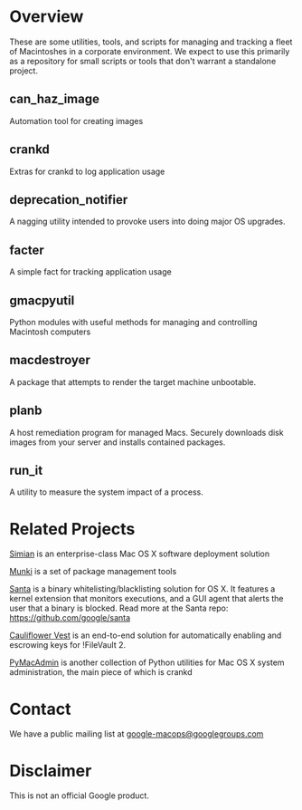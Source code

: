 Overview
========

These are some utilities, tools, and scripts for managing and tracking a fleet of Macintoshes in a corporate environment. We expect to use this primarily as a repository for small scripts or tools that don't warrant
a standalone project.

can\_haz\_image
---------------
Automation tool for creating images

crankd
------
Extras for crankd to log application usage

deprecation_notifier
--------------------
A nagging utility intended to provoke users into doing major OS upgrades.

facter
------
A simple fact for tracking application usage

gmacpyutil
----------
Python modules with useful methods for managing and controlling Macintosh computers

macdestroyer
------------
A package that attempts to render the target machine unbootable.

planb
------
A host remediation program for managed Macs. Securely downloads disk images from your server and installs contained packages.

run_it
------
A utility to measure the system impact of a process.


Related Projects
================

[Simian][] is an enterprise-class Mac OS X software deployment solution

[Munki][] is a set of package management tools

[Santa][] is a binary whitelisting/blacklisting solution for OS X. It features a kernel extension that monitors executions, and a GUI agent that alerts the user that a binary is blocked. Read more at the Santa repo: https://github.com/google/santa

[Cauliflower Vest][] is an end-to-end solution for automatically
enabling and escrowing keys for !FileVault 2.

[PyMacAdmin][] is another collection of Python utilities for Mac OS X
system administration, the main piece of which is crankd

Contact
=======

We have a public mailing list at
[google-macops@googlegroups.com](https://groups.google.com/forum/#!forum/google-macops)

Disclaimer
==========

This is not an official Google product.

  [Simian]: http://code.google.com/p/simian
  [Munki]: http://code.google.com/p/munki
  [Santa]: https://github.com/google/santa
  [Cauliflower Vest]: https://code.google.com/p/cauliflowervest
  [PyMacAdmin]: http://code.google.com/p/pymacadmin
